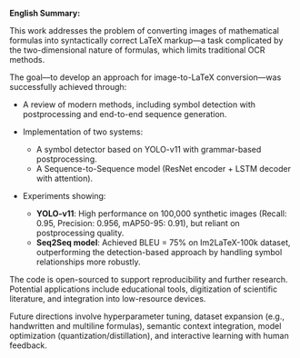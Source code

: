 **English Summary:**

This work addresses the problem of converting images of mathematical formulas into syntactically correct LaTeX markup—a task complicated by the two-dimensional nature of formulas, which limits traditional OCR methods.

The goal—to develop an approach for image-to-LaTeX conversion—was successfully achieved through:

* A review of modern methods, including symbol detection with postprocessing and end-to-end sequence generation.
* Implementation of two systems:

  * A symbol detector based on YOLO-v11 with grammar-based postprocessing.
  * A Sequence-to-Sequence model (ResNet encoder + LSTM decoder with attention).
* Experiments showing:

  * **YOLO-v11**: High performance on 100,000 synthetic images (Recall: 0.95, Precision: 0.956, mAP50-95: 0.91), but reliant on postprocessing quality.
  * **Seq2Seq model**: Achieved BLEU = 75% on Im2LaTeX-100k dataset, outperforming the detection-based approach by handling symbol relationships more robustly.

The code is open-sourced to support reproducibility and further research. Potential applications include educational tools, digitization of scientific literature, and integration into low-resource devices.

Future directions involve hyperparameter tuning, dataset expansion (e.g., handwritten and multiline formulas), semantic context integration, model optimization (quantization/distillation), and interactive learning with human feedback.
